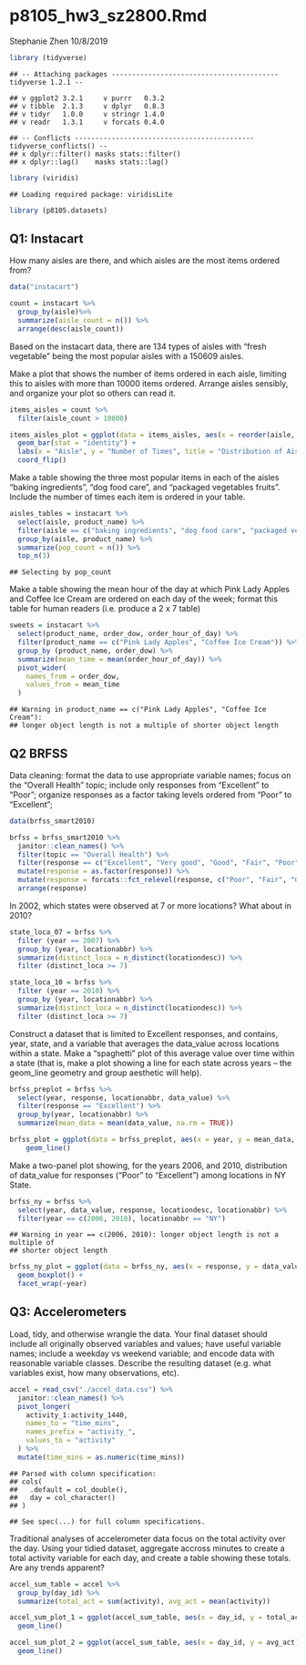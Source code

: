 p8105\_hw3\_sz2800.Rmd
================
Stephanie Zhen
10/8/2019

``` r
library (tidyverse)
```

    ## -- Attaching packages ----------------------------------------- tidyverse 1.2.1 --

    ## v ggplot2 3.2.1     v purrr   0.3.2
    ## v tibble  2.1.3     v dplyr   0.8.3
    ## v tidyr   1.0.0     v stringr 1.4.0
    ## v readr   1.3.1     v forcats 0.4.0

    ## -- Conflicts -------------------------------------------- tidyverse_conflicts() --
    ## x dplyr::filter() masks stats::filter()
    ## x dplyr::lag()    masks stats::lag()

``` r
library (viridis)
```

    ## Loading required package: viridisLite

``` r
library (p8105.datasets)
```

## Q1: Instacart

How many aisles are there, and which aisles are the most items ordered
from?

``` r
data("instacart")

count = instacart %>%
  group_by(aisle)%>% 
  summarize(aisle_count = n()) %>% 
  arrange(desc(aisle_count))
```

Based on the instacart data, there are 134 types of aisles with “fresh
vegetable” being the most popular aisles with a 150609 aisles.

Make a plot that shows the number of items ordered in each aisle,
limiting this to aisles with more than 10000 items ordered. Arrange
aisles sensibly, and organize your plot so others can read it.

``` r
items_aisles = count %>% 
  filter(aisle_count > 10000)

items_aisles_plot = ggplot(data = items_aisles, aes(x = reorder(aisle, aisle_count), y = aisle_count)) +
  geom_bar(stat = "identity") + 
  labs(x = "Aisle", y = "Number of Times", title = "Distribution of Aisle") +
  coord_flip() 
```

Make a table showing the three most popular items in each of the aisles
“baking ingredients”, “dog food care”, and “packaged vegetables
fruits”. Include the number of times each item is ordered in your
table.

``` r
aisles_tables = instacart %>% 
  select(aisle, product_name) %>% 
  filter(aisle == c("baking ingredients", "dog food care", "packaged vegetables fruits")) %>% 
  group_by(aisle, product_name) %>% 
  summarize(pop_count = n()) %>% 
  top_n(3)
```

    ## Selecting by pop_count

Make a table showing the mean hour of the day at which Pink Lady Apples
and Coffee Ice Cream are ordered on each day of the week; format this
table for human readers (i.e. produce a 2 x 7 table)

``` r
sweets = instacart %>% 
  select(product_name, order_dow, order_hour_of_day) %>% 
  filter(product_name == c("Pink Lady Apples", "Coffee Ice Cream")) %>%
  group_by (product_name, order_dow) %>% 
  summarize(mean_time = mean(order_hour_of_day)) %>%
  pivot_wider(
    names_from = order_dow,
    values_from = mean_time
  )
```

    ## Warning in product_name == c("Pink Lady Apples", "Coffee Ice Cream"):
    ## longer object length is not a multiple of shorter object length

## Q2 BRFSS

Data cleaning: format the data to use appropriate variable names; focus
on the “Overall Health” topic; include only responses from “Excellent”
to “Poor”; organize responses as a factor taking levels ordered from
“Poor” to “Excellent”;

``` r
data(brfss_smart2010)

brfss = brfss_smart2010 %>% 
  janitor::clean_names() %>% 
  filter(topic == "Overall Health") %>% 
  filter(response == c("Excellent", "Very good", "Good", "Fair", "Poor")) %>%
  mutate(response = as.factor(response)) %>% 
  mutate(response = forcats::fct_relevel(response, c("Poor", "Fair", "Good", "Very good", "Excellent"))) %>% 
  arrange(response)
```

In 2002, which states were observed at 7 or more locations? What about
in 2010?

``` r
state_loca_07 = brfss %>% 
  filter (year == 2007) %>% 
  group_by (year, locationabbr) %>% 
  summarize(distinct_loca = n_distinct(locationdesc)) %>%
  filter (distinct_loca >= 7) 

state_loca_10 = brfss %>% 
  filter (year == 2010) %>% 
  group_by (year, locationabbr) %>% 
  summarize(distinct_loca = n_distinct(locationdesc)) %>%
  filter (distinct_loca >= 7) 
```

Construct a dataset that is limited to Excellent responses, and
contains, year, state, and a variable that averages the data\_value
across locations within a state. Make a “spaghetti” plot of this average
value over time within a state (that is, make a plot showing a line for
each state across years – the geom\_line geometry and group aesthetic
will help).

``` r
brfss_preplot = brfss %>% 
  select(year, response, locationabbr, data_value) %>% 
  filter(response == "Excellent") %>% 
  group_by(year, locationabbr) %>% 
  summarize(mean_data = mean(data_value, na.rm = TRUE))

brfss_plot = ggplot(data = brfss_preplot, aes(x = year, y = mean_data, color = locationabbr)) + 
    geom_line()
```

Make a two-panel plot showing, for the years 2006, and 2010,
distribution of data\_value for responses (“Poor” to “Excellent”) among
locations in NY State.

``` r
brfss_ny = brfss %>% 
  select(year, data_value, response, locationdesc, locationabbr) %>% 
  filter(year == c(2006, 2010), locationabbr == "NY")
```

    ## Warning in year == c(2006, 2010): longer object length is not a multiple of
    ## shorter object length

``` r
brfss_ny_plot = ggplot(data = brfss_ny, aes(x = response, y = data_value)) +
  geom_boxplot() +
  facet_wrap(~year)
```

## Q3: Accelerometers

Load, tidy, and otherwise wrangle the data. Your final dataset should
include all originally observed variables and values; have useful
variable names; include a weekday vs weekend variable; and encode data
with reasonable variable classes. Describe the resulting dataset
(e.g. what variables exist, how many observations, etc).

``` r
accel = read_csv("./accel_data.csv") %>%
  janitor::clean_names() %>% 
  pivot_longer(
    activity_1:activity_1440,
    names_to = "time_mins",
    names_prefix = "activity_",
    values_to = "activity"
  ) %>%
  mutate(time_mins = as.numeric(time_mins))
```

    ## Parsed with column specification:
    ## cols(
    ##   .default = col_double(),
    ##   day = col_character()
    ## )

    ## See spec(...) for full column specifications.

Traditional analyses of accelerometer data focus on the total activity
over the day. Using your tidied dataset, aggregate accross minutes to
create a total activity variable for each day, and create a table
showing these totals. Are any trends apparent?

``` r
accel_sum_table = accel %>% 
  group_by(day_id) %>% 
  summarize(total_act = sum(activity), avg_act = mean(activity))

accel_sum_plot_1 = ggplot(accel_sum_table, aes(x = day_id, y = total_act)) +
  geom_line()

accel_sum_plot_2 = ggplot(accel_sum_table, aes(x = day_id, y = avg_act)) +
  geom_line()
```
